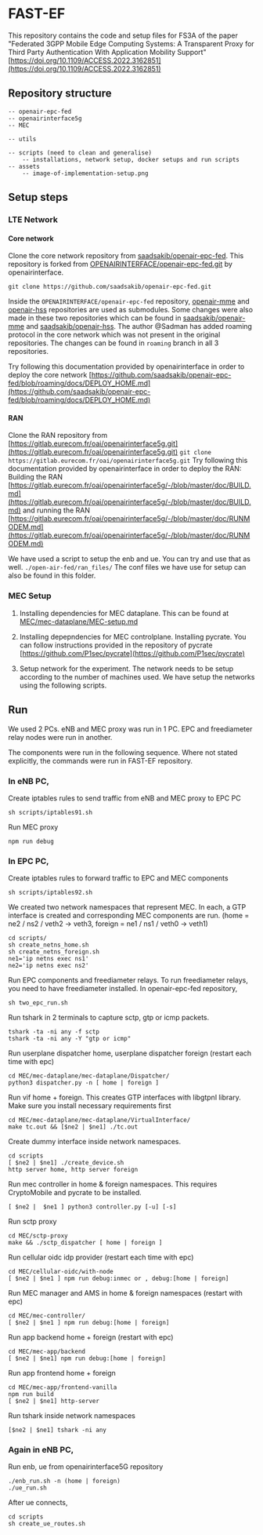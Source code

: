 # FAST-EF

This repository contains the code and setup files for FS3A of the paper "Federated 3GPP Mobile Edge Computing Systems: A Transparent Proxy for Third Party Authentication With Application Mobility Support" [https://doi.org/10.1109/ACCESS.2022.3162851](https://doi.org/10.1109/ACCESS.2022.3162851)


## Repository structure
	-- openair-epc-fed
	-- openairinterface5g
	-- MEC
		
	-- utils
		
	-- scripts (need to clean and generalise)
		-- installations, network setup, docker setups and run scripts
	-- assets
		-- image-of-implementation-setup.png

## Setup steps

### LTE Network
#### Core network
Clone the core network repository from [saadsakib/openair-epc-fed](https://github.com/saadsakib/openair-epc-fed.git). This repository is forked from [OPENAIRINTERFACE/openair-epc-fed.git](https://github.com/OPENAIRINTERFACE/openair-epc-fed.git) by openairinterface. 

```
git clone https://github.com/saadsakib/openair-epc-fed.git
```

Inside the `OPENAIRINTERFACE/openair-epc-fed` repository, [openair-mme](https://github.com/OPENAIRINTERFACE/openair-mme) and [openair-hss](https://github.com/OPENAIRINTERFACE/openair-hss) repositories are used as submodules. Some changes were also made in these two repositories which can be found in [saadsakib/openair-mme](https://github.com/saadsakib/openair-mme) and [saadsakib/openair-hss](https://github.com/saadsakib/openair-hss.git). The author @Sadman has added roaming protocol in the core network which was not present in the original repositories. The changes can be found in `roaming` branch in all 3 repositories.
	
Try following this documentation provided by openairinterface in order to deploy the core network [https://github.com/saadsakib/openair-epc-fed/blob/roaming/docs/DEPLOY_HOME.md](https://github.com/saadsakib/openair-epc-fed/blob/roaming/docs/DEPLOY_HOME.md)


#### RAN
Clone the RAN repository from [https://gitlab.eurecom.fr/oai/openairinterface5g.git](https://gitlab.eurecom.fr/oai/openairinterface5g.git)
	```git clone https://gitlab.eurecom.fr/oai/openairinterface5g.git```
Try following this documentation provided by openairinterface in order to deploy the RAN: Building the RAN [https://gitlab.eurecom.fr/oai/openairinterface5g/-/blob/master/doc/BUILD.md](https://gitlab.eurecom.fr/oai/openairinterface5g/-/blob/master/doc/BUILD.md) and running the RAN [https://gitlab.eurecom.fr/oai/openairinterface5g/-/blob/master/doc/RUNMODEM.md](https://gitlab.eurecom.fr/oai/openairinterface5g/-/blob/master/doc/RUNMODEM.md)

We have used a script to setup the enb and ue. You can try and use that as well.
	```./open-air-fed/ran_files/```
The conf files we have use for setup can also be found in this folder.
	
### MEC Setup

1. Installing dependencies for MEC dataplane. This can be found at [MEC/mec-dataplane/MEC-setup.md](MEC/mec-dataplane/MEC-setup.md)

2. Installing depepndencies for MEC controlplane. Installing pycrate. You can follow instructions provided in the repository of pycrate [https://github.com/P1sec/pycrate](https://github.com/P1sec/pycrate)

3. Setup network for the experiment. The network needs to be setup according to the number of machines used. We have setup the networks using the following scripts.

## Run

We used 2 PCs. eNB and MEC proxy was run in 1 PC. EPC and freediameter relay nodes were run in another.

The components were run in the following sequence. Where not stated explicitly, the commands were run in FAST-EF repository.

### In eNB PC,

Create iptables rules to send traffic from eNB and MEC proxy to EPC PC

```
sh scripts/iptables91.sh
```

Run MEC proxy

```
npm run debug
```

### In EPC PC,

Create iptables rules to forward traffic to EPC and MEC components

```
sh scripts/iptables92.sh
```

We created two network namespaces that represent MEC. In each, a GTP interface is created and corresponding MEC components are run. (home = ne2 / ns2 / veth2 -> veth3, foreign = ne1 / ns1 / veth0 -> veth1)

```
cd scripts/
sh create_netns_home.sh
sh create_netns_foreign.sh
ne1='ip netns exec ns1'
ne2='ip netns exec ns2'
```

Run EPC components and freediameter relays. To run freediameter relays, you need to have freediameter installed. In openair-epc-fed repository,

```
sh two_epc_run.sh
```

Run tshark in 2 terminals to capture sctp, gtp or icmp packets.

```
tshark -ta -ni any -f sctp
tshark -ta -ni any -Y "gtp or icmp"
```

Run userplane dispatcher home, userplane dispatcher foreign (restart each time with epc)

```
cd MEC/mec-dataplane/mec-dataplane/Dispatcher/
python3 dispatcher.py -n [ home | foreign ]
```

Run vif home + foreign. This creates GTP interfaces with libgtpnl library. Make sure you install necessary requirements first

```
cd MEC/mec-dataplane/mec-dataplane/VirtualInterface/
make tc.out && [$ne2 | $ne1] ./tc.out
```

Create dummy interface inside network namespaces.

```
cd scripts
[ $ne2 | $ne1] ./create_device.sh
http server home, http server foreign
```

Run mec controller in home & foreign namespaces. This requires CryptoMobile and pycrate to be installed.

```
[ $ne2 |  $ne1 ] python3 controller.py [-u] [-s]
```

Run sctp proxy

```
cd MEC/sctp-proxy
make && ./sctp_dispatcher [ home | foreign ]
```

Run cellular oidc idp provider (restart each time with epc)

```
cd MEC/cellular-oidc/with-node
[ $ne2 | $ne1 ] npm run debug:inmec or , debug:[home | foreign]
```

Run MEC manager and AMS in home & foreign namespaces (restart with epc)

```
cd MEC/mec-controller/
[ $ne2 | $ne1 ] npm run debug:[home | foreign]
```

Run app backend home + foreign (restart with epc)

```
cd MEC/mec-app/backend
[ $ne2 | $ne1] npm run debug:[home | foreign]
```

Run app frontend home + foreign

```
cd MEC/mec-app/frontend-vanilla
npm run build
[ $ne2 | $ne1] http-server
```

Run tshark inside network namespaces

```
[$ne2 | $ne1] tshark -ni any
```

### Again in eNB PC,  
Run enb, ue from openairinterface5G repository

```
./enb_run.sh -n (home | foreign)
./ue_run.sh
```

After ue connects,

```
cd scripts
sh create_ue_routes.sh
```

